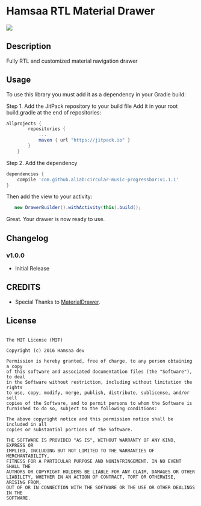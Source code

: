 # Hamsaa RTL Material Drawer
[![](https://jitpack.io/v/aliab/circular-music-progressbar.svg)](https://jitpack.io/#aliab/circular-music-progressbar)

## Description

Fully RTL and customized material navigation drawer

## Usage

To use this library you must add it as a dependency in your Gradle build:

Step 1. Add the JitPack repository to your build file
Add it in your root build.gradle at the end of repositories:

```groovy
allprojects {
		repositories {
			...
			maven { url "https://jitpack.io" }
		}
	}
```
Step 2. Add the dependency
```groovy
dependencies {
    compile 'com.github.aliab:circular-music-progressbar:v1.1.1'
}
```

Then add the view to your activity:

```java
   new DrawerBuilder().withActivity(this).build();
```

Great. Your drawer is now ready to use.

## Changelog

### v1.0.0

 * Initial Release


## CREDITS
* Special Thanks to [MaterialDrawer](https://github.com/mikepenz/MaterialDrawer).

## License
```
   
The MIT License (MIT)

Copyright (c) 2016 Hamsaa dev

Permission is hereby granted, free of charge, to any person obtaining a copy
of this software and associated documentation files (the "Software"), to deal
in the Software without restriction, including without limitation the rights
to use, copy, modify, merge, publish, distribute, sublicense, and/or sell
copies of the Software, and to permit persons to whom the Software is
furnished to do so, subject to the following conditions:

The above copyright notice and this permission notice shall be included in all
copies or substantial portions of the Software.

THE SOFTWARE IS PROVIDED "AS IS", WITHOUT WARRANTY OF ANY KIND, EXPRESS OR
IMPLIED, INCLUDING BUT NOT LIMITED TO THE WARRANTIES OF MERCHANTABILITY,
FITNESS FOR A PARTICULAR PURPOSE AND NONINFRINGEMENT. IN NO EVENT SHALL THE
AUTHORS OR COPYRIGHT HOLDERS BE LIABLE FOR ANY CLAIM, DAMAGES OR OTHER
LIABILITY, WHETHER IN AN ACTION OF CONTRACT, TORT OR OTHERWISE, ARISING FROM,
OUT OF OR IN CONNECTION WITH THE SOFTWARE OR THE USE OR OTHER DEALINGS IN THE
SOFTWARE.

```
